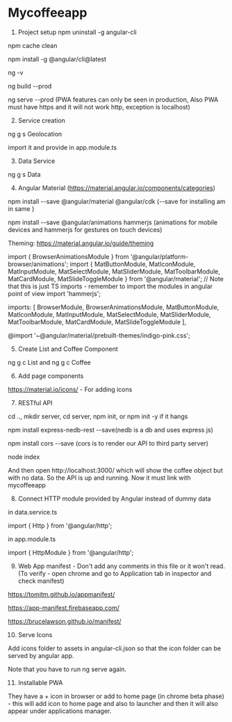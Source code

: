 # Mycoffeeapp

1. Project setup
npm uninstall -g angular-cli

npm cache clean

npm install -g @angular/cli@latest

ng -v

ng build --prod

ng serve --prod (PWA features can only be seen in production, Also PWA must have https and it will not work http, exception is localhost)

2. Service creation

ng g s Geolocation

import it and provide in app.module.ts

3. Data Service

ng g s Data

4. Angular Material (https://material.angular.io/components/categories)

npm install --save @angular/material @angular/cdk (--save for installing am in same )

npm install --save @angular/animations hammerjs (animations for mobile devices and hammerjs for gestures on touch devices)

Theming: https://material.angular.io/guide/theming

import { BrowserAnimationsModule } from '@angular/platform-browser/animations';
import { MatButtonModule, MatIconModule, MatInputModule, MatSelectModule, MatSliderModule, MatToolbarModule, MatCardModule, MatSlideToggleModule } from '@angular/material'; // Note that this is just TS imports - remember to import the modules in angular point of view
import 'hammerjs';

imports: [
    BrowserModule, BrowserAnimationsModule, MatButtonModule, MatIconModule, MatInputModule, MatSelectModule, MatSliderModule, MatToolbarModule, MatCardModule, MatSlideToggleModule
  ],

@import '~@angular/material/prebuilt-themes/indigo-pink.css';

5. Create List and Coffee Component

ng g c List and ng g c Coffee

6. Add page components

https://material.io/icons/ - For adding icons

7. RESTful API

cd .., mkdir server, cd server, npm init, or npm init -y if it hangs

npm install express-nedb-rest --save(nedb is a db and uses express js)

npm install cors --save (cors is to render our API to third party server)

node index

And then open http://localhost:3000/ which will show the coffee object but with no data. So the API is up and running. Now it must link with mycoffeeapp

8. Connect HTTP module provided by Angular instead of dummy data

in data.service.ts

import { Http } from '@angular/http'; 

in app.module.ts 

import { HttpModule } from '@angular/http';

9. Web App manifest - Don't add any comments in this file or it won't read. (To verify - open chrome and go to Application tab in inspector and check manifest)

https://tomitm.github.io/appmanifest/

https://app-manifest.firebaseapp.com/

https://brucelawson.github.io/manifest/

10. Serve Icons

Add icons folder to assets in angular-cli.json so that the icon folder can be served by angular app.

Note that you have to run ng serve again.

11. Installable PWA

They have a + icon in browser or add to home page (in chrome beta phase) - this will add icon to home page and also to launcher and then it will also appear under applications manager.

